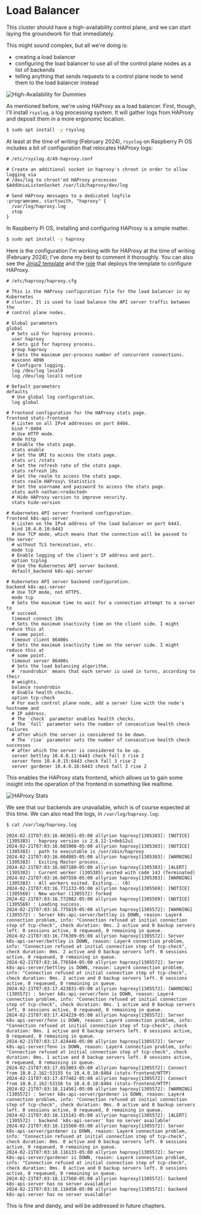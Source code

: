 # Load Balancer

This cluster should have a high-availability control plane, and we can start laying the groundwork for that immediately.

This might sound complex, but all we're doing is:

- creating a load balancer
- configuring the load balancer to use all of the control plane nodes as a list of backends
- telling anything that sends requests to a control plane node to send them to the load balancer instead

![High-Availability for Dummies](./images/006_ha_for_dummies.png)

As mentioned before, we're using HAProxy as a load balancer. First, though, I'll install `rsyslog`, a log processing system. It will gather logs from HAProxy and deposit them in a more ergonomic location.

```bash
$ sudo apt install -y rsyslog
```

At least at the time of writing (February 2024), `rsyslog` on Raspberry Pi OS includes a bit of configuration that relocates HAProxy logs:

```
# /etc/rsyslog.d/49-haproxy.conf

# Create an additional socket in haproxy's chroot in order to allow logging via
# /dev/log to chroot'ed HAProxy processes
$AddUnixListenSocket /var/lib/haproxy/dev/log

# Send HAProxy messages to a dedicated logfile
:programname, startswith, "haproxy" {
  /var/log/haproxy.log
  stop
}
```

In Raspberry Pi OS, installing and configuring HAProxy is a simple matter.

```bash
$ sudo apt install -y haproxy
```

Here is the configuration I'm working with for HAProxy at the time of writing (February 2024); I've done my best to comment it thoroughly. You can also see the [Jinja2 template](https://github.com/goldentooth/cluster/blob/main/roles/goldentooth.setup_load_balancer/templates/haproxy.cfg.j2) and the [role](https://github.com/goldentooth/cluster/blob/main/roles/goldentooth.setup_load_balancer/tasks/main.yaml) that deploys the template to configure HAProxy.

```
# /etc/haproxy/haproxy.cfg

# This is the HAProxy configuration file for the load balancer in my Kubernetes
# cluster. It is used to load balance the API server traffic between the
# control plane nodes.

# Global parameters
global
  # Sets uid for haproxy process.
  user haproxy
  # Sets gid for haproxy process.
  group haproxy
  # Sets the maximum per-process number of concurrent connections.
  maxconn 4096
  # Configure logging.
  log /dev/log local0
  log /dev/log local1 notice

# Default parameters
defaults
  # Use global log configuration.
  log global

# Frontend configuration for the HAProxy stats page.
frontend stats-frontend
  # Listen on all IPv4 addresses on port 8404.
  bind *:8404
  # Use HTTP mode.
  mode http
  # Enable the stats page.
  stats enable
  # Set the URI to access the stats page.
  stats uri /stats
  # Set the refresh rate of the stats page.
  stats refresh 10s
  # Set the realm to access the stats page.
  stats realm HAProxy\ Statistics
  # Set the username and password to access the stats page.
  stats auth nathan:<redacted>
  # Hide HAProxy version to improve security.
  stats hide-version

# Kubernetes API server frontend configuration.
frontend k8s-api-server
  # Listen on the IPv4 address of the load balancer on port 6443.
  bind 10.4.0.10:6443
  # Use TCP mode, which means that the connection will be passed to the server
  # without TLS termination, etc.
  mode tcp
  # Enable logging of the client's IP address and port.
  option tcplog
  # Use the Kubernetes API server backend.
  default_backend k8s-api-server

# Kubernetes API server backend configuration.
backend k8s-api-server
  # Use TCP mode, not HTTPS.
  mode tcp
  # Sets the maximum time to wait for a connection attempt to a server to
  # succeed.
  timeout connect 10s
  # Sets the maximum inactivity time on the client side. I might reduce this at
  # some point.
  timeout client 86400s
  # Sets the maximum inactivity time on the server side. I might reduce this at
  # some point.
  timeout server 86400s
  # Sets the load balancing algorithm.
  # `roundrobin` means that each server is used in turns, according to their
  # weights.
  balance roundrobin
  # Enable health checks.
  option tcp-check
  # For each control plane node, add a server line with the node's hostname and
  # IP address.
  # The `check` parameter enables health checks.
  # The `fall` parameter sets the number of consecutive health check failures
  # after which the server is considered to be down.
  # The `rise` parameter sets the number of consecutive health check successes
  # after which the server is considered to be up.
  server bettley 10.4.0.11:6443 check fall 3 rise 2
  server fenn 10.4.0.15:6443 check fall 3 rise 2
  server gardener 10.4.0.16:6443 check fall 3 rise 2
  ```

This enables the HAProxy stats frontend, which allows us to gain some insight into the operation of the frontend in something like realtime.

![HAProxy Stats](./images/006_haproxy_stats.png)

We see that our backends are unavailable, which is of course expected at this time. We can also read the logs, in `/var/log/haproxy.log`:

```bash
$ cat /var/log/haproxy.log
```

```
2024-02-21T07:03:16.603651-05:00 allyrion haproxy[1305383]: [NOTICE]   (1305383) : haproxy version is 2.6.12-1+deb12u1
2024-02-21T07:03:16.603906-05:00 allyrion haproxy[1305383]: [NOTICE]   (1305383) : path to executable is /usr/sbin/haproxy
2024-02-21T07:03:16.604085-05:00 allyrion haproxy[1305383]: [WARNING]  (1305383) : Exiting Master process...
2024-02-21T07:03:16.607180-05:00 allyrion haproxy[1305383]: [ALERT]    (1305383) : Current worker (1305385) exited with code 143 (Terminated)
2024-02-21T07:03:16.607558-05:00 allyrion haproxy[1305383]: [WARNING]  (1305383) : All workers exited. Exiting... (0)
2024-02-21T07:03:16.771133-05:00 allyrion haproxy[1305569]: [NOTICE]   (1305569) : New worker (1305572) forked
2024-02-21T07:03:16.772082-05:00 allyrion haproxy[1305569]: [NOTICE]   (1305569) : Loading success.
2024-02-21T07:03:16.775819-05:00 allyrion haproxy[1305572]: [WARNING]  (1305572) : Server k8s-api-server/bettley is DOWN, reason: Layer4 connection problem, info: "Connection refused at initial connection step of tcp-check", check duration: 0ms. 2 active and 0 backup servers left. 0 sessions active, 0 requeued, 0 remaining in queue.
2024-02-21T07:03:16.776309-05:00 allyrion haproxy[1305572]: Server k8s-api-server/bettley is DOWN, reason: Layer4 connection problem, info: "Connection refused at initial connection step of tcp-check", check duration: 0ms. 2 active and 0 backup servers left. 0 sessions active, 0 requeued, 0 remaining in queue.
2024-02-21T07:03:16.776584-05:00 allyrion haproxy[1305572]: Server k8s-api-server/bettley is DOWN, reason: Layer4 connection problem, info: "Connection refused at initial connection step of tcp-check", check duration: 0ms. 2 active and 0 backup servers left. 0 sessions active, 0 requeued, 0 remaining in queue.
2024-02-21T07:03:17.423831-05:00 allyrion haproxy[1305572]: [WARNING]  (1305572) : Server k8s-api-server/fenn is DOWN, reason: Layer4 connection problem, info: "Connection refused at initial connection step of tcp-check", check duration: 0ms. 1 active and 0 backup servers left. 0 sessions active, 0 requeued, 0 remaining in queue.
2024-02-21T07:03:17.424229-05:00 allyrion haproxy[1305572]: Server k8s-api-server/fenn is DOWN, reason: Layer4 connection problem, info: "Connection refused at initial connection step of tcp-check", check duration: 0ms. 1 active and 0 backup servers left. 0 sessions active, 0 requeued, 0 remaining in queue.
2024-02-21T07:03:17.424446-05:00 allyrion haproxy[1305572]: Server k8s-api-server/fenn is DOWN, reason: Layer4 connection problem, info: "Connection refused at initial connection step of tcp-check", check duration: 0ms. 1 active and 0 backup servers left. 0 sessions active, 0 requeued, 0 remaining in queue.
2024-02-21T07:03:17.653803-05:00 allyrion haproxy[1305572]: Connect from 10.0.2.162:53155 to 10.4.0.10:8404 (stats-frontend/HTTP)
2024-02-21T07:03:17.677482-05:00 allyrion haproxy[1305572]: Connect from 10.0.2.162:53156 to 10.4.0.10:8404 (stats-frontend/HTTP)
2024-02-21T07:03:18.114561-05:00 allyrion haproxy[1305572]: [WARNING]  (1305572) : Server k8s-api-server/gardener is DOWN, reason: Layer4 connection problem, info: "Connection refused at initial connection step of tcp-check", check duration: 0ms. 0 active and 0 backup servers left. 0 sessions active, 0 requeued, 0 remaining in queue.
2024-02-21T07:03:18.115141-05:00 allyrion haproxy[1305572]: [ALERT]    (1305572) : backend 'k8s-api-server' has no server available!
2024-02-21T07:03:18.115560-05:00 allyrion haproxy[1305572]: Server k8s-api-server/gardener is DOWN, reason: Layer4 connection problem, info: "Connection refused at initial connection step of tcp-check", check duration: 0ms. 0 active and 0 backup servers left. 0 sessions active, 0 requeued, 0 remaining in queue.
2024-02-21T07:03:18.116133-05:00 allyrion haproxy[1305572]: Server k8s-api-server/gardener is DOWN, reason: Layer4 connection problem, info: "Connection refused at initial connection step of tcp-check", check duration: 0ms. 0 active and 0 backup servers left. 0 sessions active, 0 requeued, 0 remaining in queue.
2024-02-21T07:03:18.117560-05:00 allyrion haproxy[1305572]: backend k8s-api-server has no server available!
2024-02-21T07:03:18.118458-05:00 allyrion haproxy[1305572]: backend k8s-api-server has no server available!
```

This is fine and dandy, and will be addressed in future chapters.
